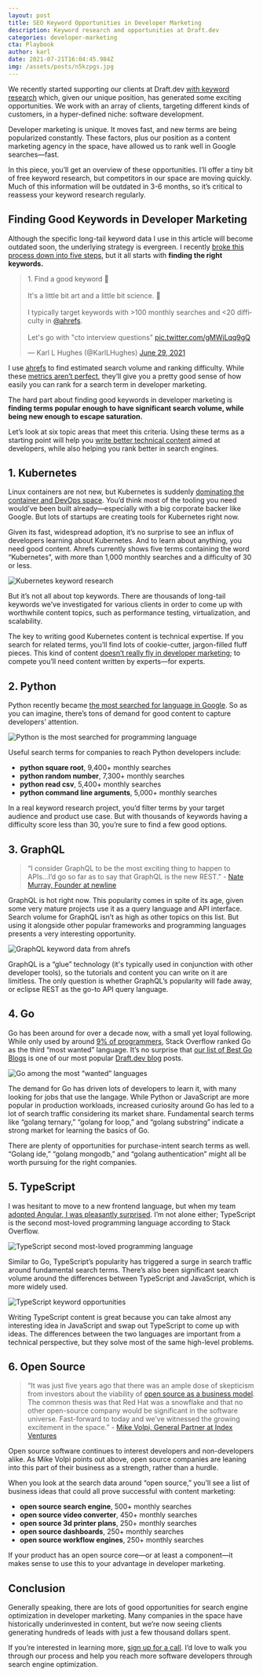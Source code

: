 ```yaml
---
layout: post
title: SEO Keyword Opportunities in Developer Marketing
description: Keyword research and opportunities at Draft.dev
categories: developer-marketing
cta: Playbook
author: karl
date: 2021-07-21T16:04:45.984Z
img: /assets/posts/n5kzpgs.jpg
---
```

We recently started supporting our clients at Draft.dev [with keyword research](https://draft.dev/learn/posts/topic-clusters) which, given our unique position, has generated some exciting opportunities. We work with an array of clients, targeting different kinds of customers, in a hyper-defined niche: software development.

Developer marketing is unique. It moves fast, and new terms are being popularized constantly. These factors, plus our position as a content marketing agency in the space, have allowed us to rank well in Google searches—fast.

In this piece, you’ll get an overview of these opportunities. I’ll offer a tiny bit of free keyword research, but competitors in our space are moving quickly. Much of this information will be outdated in 3-6 months, so it’s critical to reassess your keyword research regularly.

## Finding Good Keywords in Developer Marketing

Although the specific long-tail keyword data I use in this article will become outdated soon, the underlying strategy is evergreen. I recently [broke this process down into five steps](https://twitter.com/KarlLHughes/status/1409913791937232899), but it all starts with **finding the right keywords.**

<blockquote class="twitter-tweet"><p lang="en" dir="ltr">1. Find a good keyword 🔑<br><br>It&#39;s a little bit art and a little bit science. 🧪<br><br>I typically target keywords with &gt;100 monthly searches and &lt;20 difficulty in <a href="https://twitter.com/ahrefs?ref_src=twsrc%5Etfw">@ahrefs</a>.<br><br>Let&#39;s go with &quot;cto interview questions&quot; <a href="https://t.co/gMWjLqq9gQ">pic.twitter.com/gMWjLqq9gQ</a></p>&mdash; Karl L Hughes (@KarlLHughes) <a href="https://twitter.com/KarlLHughes/status/1409913794244100097?ref_src=twsrc%5Etfw">June 29, 2021</a></blockquote> <script async src="https://platform.twitter.com/widgets.js" charset="utf-8"></script>

I use [ahrefs](https://ahrefs.com/) to find estimated search volume and ranking difficulty. While these [metrics aren’t perfect](https://ahrefs.com/blog/keyword-search-volume/), they’ll give you a pretty good sense of how easily you can rank for a search term in developer marketing.

The hard part about finding good keywords in developer marketing is **finding terms popular enough to have significant search volume, while being new enough to escape saturation.**

Let’s look at six topic areas that meet this criteria. Using these terms as a starting point will help you [write better technical content](https://draft.dev/learn/writing/how-to-write-better-technical-content) aimed at developers, while also helping you rank better in search engines.

## 1. Kubernetes

Linux containers are not new, but Kubernetes is suddenly [dominating the container and DevOps space](https://stackoverflow.blog/2020/05/29/why-kubernetes-getting-so-popular/). You’d think most of the tooling you need would’ve been built already—especially with a big corporate backer like Google. But lots of startups are creating tools for Kubernetes right now.

Given its fast, widespread adoption, it’s no surprise to see an influx of developers learning about Kubernetes. And to learn about anything, you need good content. Ahrefs currently shows five terms containing the word “Kubernetes”, with more than 1,000 monthly searches and a difficulty of 30 or less.

![Kubernetes keyword research](https://i.imgur.com/nnIgf8r.png)

But it’s not all about top keywords. There are thousands of long-tail keywords we’ve investigated for various clients in order to come up with worthwhile content topics, such as performance testing, virtualization, and scalability.

The key to writing good Kubernetes content is technical expertise. If you search for related terms, you’ll find lots of cookie-cutter, jargon-filled fluff pieces. This kind of content [doesn’t really fly in developer marketing](https://draft.dev/learn/posts/6-tips-for-b2d-marketing); to compete you’ll need content written by experts—for experts.

## 2. Python

Python recently became [the most searched for language in Google](https://pypl.github.io/PYPL.html). So as you can imagine, there’s tons of demand for good content to capture developers’ attention.

![Python is the most searched for programming language](https://i.imgur.com/lImDDyh.png)

Useful search terms for companies to reach Python developers include:

- **python square root**, 9,400+ monthly searches
- **python random number**, 7,300+ monthly searches
- **python read csv**, 5,400+ monthly searches
- **python command line arguments**, 5,000+ monthly searches

In a real keyword research project, you’d filter terms by your target audience and product use case. But with thousands of keywords having a difficulty score less than 30, you’re sure to find a few good options.

## 3. GraphQL

> “I consider GraphQL to be the most exciting thing to happen to APIs...I’d go so far as to say that GraphQL is the new REST.” - [Nate Murray, Founder at newline](https://www.newline.co/@eigenjoy/why-graphql-is-the-new-rest--db6d20b0)

GraphQL is hot right now. This popularity comes in spite of its age, given some very mature projects use it as a query language and API interface. Search volume for GraphQL isn’t as high as other topics on this list. But using it alongside other popular frameworks and programming languages presents a very interesting opportunity.

![GraphQL keyword data from ahrefs](https://i.imgur.com/TxQ5hMe.png)

GraphQL is a “glue” technology (it's typically used in conjunction with other developer tools), so the tutorials and content you can write on it are limitless. The only question is whether GraphQL’s popularity will fade away, or eclipse REST as the go-to API query language.

## 4. Go

Go has been around for over a decade now, with a small yet loyal following. While only used by around [9% of programmers](https://insights.stackoverflow.com/survey/2020), Stack Overflow ranked Go as the third “most wanted” language. It’s no surprise that [our list of Best Go Blogs](https://draft.dev/learn/technical-blogs/golang) is one of our most popular [Draft.dev blog](https://draft.dev/learn) posts.

![Go among the most “wanted” languages](https://i.imgur.com/v3zto2X.png)

The demand for Go has driven lots of developers to learn it, with many looking for jobs that use the langage. While Python or JavaScript are more popular in production workloads, increased curiosity around Go has led to a lot of search traffic considering its market share. Fundamental search terms like “golang ternary,” “golang for loop,” and “golang substring” indicate a strong market for learning the basics of Go.

There are plenty of opportunities for purchase-intent search terms as well. “Golang ide,” “golang mongodb,” and “golang authentication” might all be worth pursuing for the right companies.

## 5. TypeScript

I was hesitant to move to a new frontend language, but when my team [adopted Angular, I was pleasantly surprised](https://www.telerik.com/blogs/how-my-team-accidentally-moved-to-typescript-and-loved-it). I’m not alone either; TypeScript is the second most-loved programming language according to Stack Overflow.

![TypeScript second most-loved programming language](https://i.imgur.com/QXNWmxn.png)

Similar to Go, TypeScript’s popularity has triggered a surge in search traffic around fundamental search terms. There’s also been significant search volume around the differences between TypeScript and JavaScript, which is more widely used.

![TypeScript keyword opportunities](https://i.imgur.com/hZP5Snn.png)

Writing TypeScript content is great because you can take almost any interesting idea in JavaScript and swap out TypeScript to come up with ideas. The differences between the two languages are important from a technical perspective, but they solve most of the same high-level problems.

## 6. Open Source

> “It was just five years ago that there was an ample dose of skepticism from investors about the viability of [open source as a business model](https://www.karllhughes.com/posts/open-source-companies). The common thesis was that Red Hat was a snowflake and that no other open-source company would be significant in the software universe. Fast-forward to today and we’ve witnessed the growing excitement in the space.” - [Mike Volpi, General Partner at Index Ventures](https://techcrunch.com/2019/01/12/how-open-source-software-took-over-the-world/)

Open source software continues to interest developers and non-developers alike. As Mike Volpi points out above, open source companies are leaning into this part of their business as a strength, rather than a hurdle.

When you look at the search data around “open source,” you’ll see a list of business ideas that could all prove successful with content marketing:

- **open source search engine**, 500+ monthly searches
- **open source video converter**, 450+ monthly searches
- **open source 3d printer plans**, 250+ monthly searches
- **open source dashboards**, 250+ monthly searches
- **open source workflow engines**, 250+ monthly searches

If your product has an open source core—or at least a component—it makes sense to use this to your advantage in developer marketing.

## Conclusion

Generally speaking, there are lots of good opportunities for search engine optimization in developer marketing. Many companies in the space have historically underinvested in content, but we’re now seeing clients generating hundreds of leads with just a few thousand dollars spent.

If you’re interested in learning more, [sign up for a call](https://draft.dev/call). I’d love to walk you through our process and help you reach more software developers through search engine optimization.

